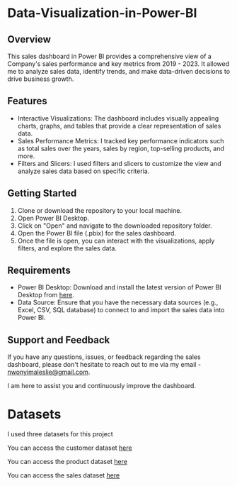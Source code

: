 # Data-Visualization-in-Power-BI

## Overview
This sales dashboard in Power BI provides a comprehensive view of a Company's sales performance and key metrics from 2019 - 2023. It allowed me to analyze sales data, identify trends, and make data-driven decisions to drive business growth.

## Features
- Interactive Visualizations: The dashboard includes visually appealing charts, graphs, and tables that provide a clear representation of sales data.
- Sales Performance Metrics: I tracked key performance indicators such as total sales over the years, sales by region, top-selling products, and more.
- Filters and Slicers: I used filters and slicers to customize the view and analyze sales data based on specific criteria.

## Getting Started
1. Clone or download the repository to your local machine.
2. Open Power BI Desktop.
3. Click on "Open" and navigate to the downloaded repository folder.
4. Open the Power BI file (.pbix) for the sales dashboard.
5. Once the file is open, you can interact with the visualizations, apply filters, and explore the sales data.

## Requirements
- Power BI Desktop: Download and install the latest version of Power BI Desktop from [here](https://powerbi.microsoft.com/en-us/downloads/).
- Data Source: Ensure that you have the necessary data sources (e.g., Excel, CSV, SQL database) to connect to and import the sales data into Power BI.

## Support and Feedback
If you have any questions, issues, or feedback regarding the sales dashboard, please don't hesitate to reach out to me via my email  -  nwonyimaleslie@gmail.com.

I am here to assist you and continuously improve the dashboard.

# Datasets
I used three datasets for this project

You can access the customer dataset [here](https://github.com/Nelly2i/Data-Exploration-in-PostgreSQL/blob/main/Customer.csv)

You can access the product dataset [here](https://github.com/Nelly2i/Data-Exploration-in-PostgreSQL/blob/main/Product.csv)

You can access the sales dataset [here](https://github.com/Nelly2i/Data-Exploration-in-PostgreSQL/blob/main/Sales.csv)
